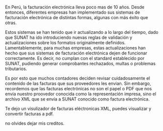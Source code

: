 En Perú, la facturación electrónica lleva poco mas de 10 años. Desde entonces, diferentes empresas han implementado sus sistemas de facturación electrónica de distintas formas, algunas con más éxito que otras.

Estos sistemas se han tenido que ir actualizando a lo largo del tiempo, dado que SUNAT ha ido introduciendo nuevas reglas de validación y actualizaciones sobre los formatos originalmente definidos. Lamentablemente, para muchas empresas, estas actualizaciones han hecho que sus sistemas de facturación electrónica dejen de funcionar correctamente. Es decir, no cumplan con el standard establecido por SUNAT, pudiendo generar comprobantes rechazados, multas o problemas tributarios.

Es por esto que muchos contadores deciden revisar cuidadosamente el contenido de las facturas que sus proveedores les envian. Sin embargo, recordemos que las facturas electrónicas no son el papel o PDF que nos envía nuestro proovedor conocida como la representación impresa, sino el archivo XML que se envía a SUNAT conocido como factura electrónica.

Te dejo un visulizador de facturas eléctronicas XML, puedes visualizar y convertir facturas a pdf.

no olvides dejar mis creditos.
